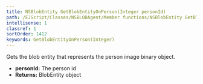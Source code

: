 ```yaml
---
title: NSBlobEntity GetBlobEntityOnPerson(Integer personId)
path: /EJScript/Classes/NSBLOBAgent/Member functions/NSBlobEntity GetBlobEntityOnPerson(Integer p_0)
intellisense: 1
classref: 1
sortOrder: 1412
keywords: GetBlobEntityOnPerson(Integer)
---
```



Gets the blob entity that represents the person image binary object.



* **personId:** The person id
* **Returns:** BlobEntity object


